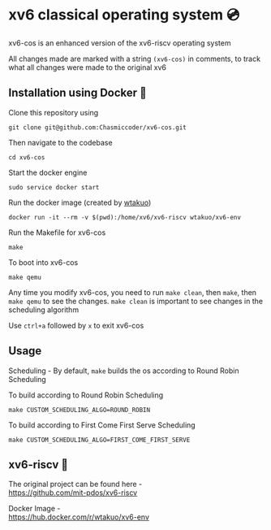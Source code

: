 # xv6 classical operating system 💿
xv6-cos is an enhanced version of the xv6-riscv operating system

All changes made are marked with a string `(xv6-cos)` in comments, to track what all changes were made to the original xv6

## Installation using Docker 🐳

Clone this repository using

    git clone git@github.com:Chasmiccoder/xv6-cos.git

Then navigate to the codebase

    cd xv6-cos

Start the docker engine

    sudo service docker start

Run the docker image (created by [wtakuo](https://hub.docker.com/r/wtakuo/xv6-env))

    docker run -it --rm -v $(pwd):/home/xv6/xv6-riscv wtakuo/xv6-env

Run the Makefile for xv6-cos

    make

To boot into xv6-cos

    make qemu

Any time you modify xv6-cos, you need to run `make clean`, then `make`, then `make qemu` to see the changes.
`make clean` is important to see changes in the scheduling algorithm

Use `ctrl+a` followed by `x` to exit xv6-cos

## Usage

Scheduling - By default, `make` builds the os according to Round Robin Scheduling

To build according to Round Robin Scheduling

    make CUSTOM_SCHEDULING_ALGO=ROUND_ROBIN

To build according to First Come First Serve Scheduling

    make CUSTOM_SCHEDULING_ALGO=FIRST_COME_FIRST_SERVE




## xv6-riscv 💽
The original project can be found here -  
https://github.com/mit-pdos/xv6-riscv

Docker Image -  
https://hub.docker.com/r/wtakuo/xv6-env

<!-- 

Potential bugs:
sys_waitx not accounted for in trace (in syscall.h)

xv6 password is "xv6" 

Make with custom scheduling algo -


    make CUSTOM_SCHEDULING_ALGO=FIRST_COME_FIRST_SERVE

-->